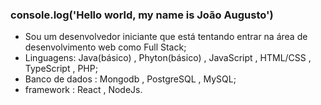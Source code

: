 ### console.log('Hello world, my name is João Augusto')

- Sou um desenvolvedor iniciante que está tentando entrar na área de desenvolvimento web como Full Stack;
- Linguagens: Java(básico) , Phyton(básico) , JavaScript , HTML/CSS , TypeScript , PHP;
- Banco de dados : Mongodb , PostgreSQL , MySQL;
- framework : React , NodeJs.




